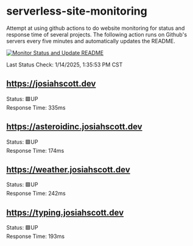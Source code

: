# serverless-site-monitoring
Attempt at using github actions to do website monitoring for status and response time of several projects. The following action runs on Github's servers every five minutes and automatically updates the README.  

[![Monitor Status and Update README](https://github.com/JosiahSco/serverless-site-monitoring/actions/workflows/monitor.yaml/badge.svg)](https://github.com/JosiahSco/serverless-site-monitoring/actions/workflows/monitor.yaml)

Last Status Check: 1/14/2025, 1:35:53 PM CST

## https://josiahscott.dev
Status: 🟩UP  
Response Time: 335ms

## https://asteroidinc.josiahscott.dev
Status: 🟩UP  
Response Time: 174ms

## https://weather.josiahscott.dev
Status: 🟩UP  
Response Time: 242ms

## https://typing.josiahscott.dev
Status: 🟩UP  
Response Time: 193ms

